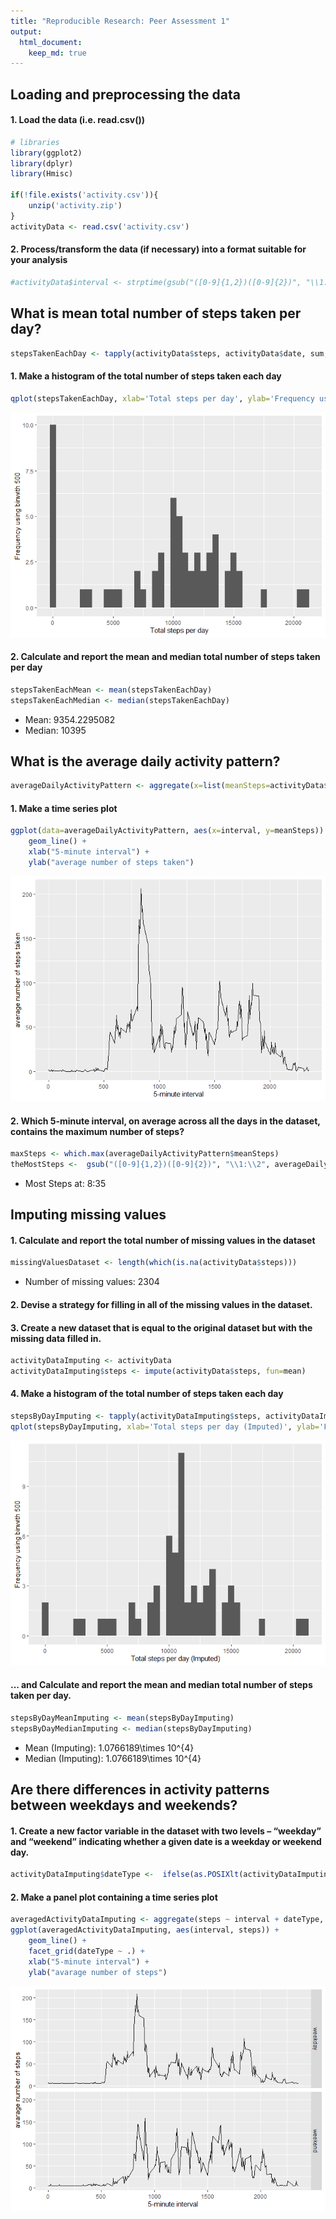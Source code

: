 ```yaml
---
title: "Reproducible Research: Peer Assessment 1"
output: 
  html_document:
    keep_md: true
---
```



## Loading and preprocessing the data

#### 1. Load the data (i.e. read.csv())

```r
# libraries
library(ggplot2)
library(dplyr)
library(Hmisc)

if(!file.exists('activity.csv')){
    unzip('activity.zip')
}
activityData <- read.csv('activity.csv')
```

#### 2. Process/transform the data (if necessary) into a format suitable for your analysis

```r
#activityData$interval <- strptime(gsub("([0-9]{1,2})([0-9]{2})", "\\1:\\2", activityData$interval), format='%H:%M')
```

## What is mean total number of steps taken per day?

```r
stepsTakenEachDay <- tapply(activityData$steps, activityData$date, sum, na.rm=TRUE)
```

#### 1. Make a histogram of the total number of steps taken each day

```r
qplot(stepsTakenEachDay, xlab='Total steps per day', ylab='Frequency using binwith 500', binwidth=500)
```

![](PA1_template_files/figure-html/unnamed-chunk-4-1.png)<!-- -->

#### 2. Calculate and report the mean and median total number of steps taken per day

```r
stepsTakenEachMean <- mean(stepsTakenEachDay)
stepsTakenEachMedian <- median(stepsTakenEachDay)
```
* Mean: 9354.2295082
* Median:  10395


## What is the average daily activity pattern?

```r
averageDailyActivityPattern <- aggregate(x=list(meanSteps=activityData$steps), by=list(interval=activityData$interval), FUN=mean, na.rm=TRUE)
```

#### 1. Make a time series plot

```r
ggplot(data=averageDailyActivityPattern, aes(x=interval, y=meanSteps)) +
    geom_line() +
    xlab("5-minute interval") +
    ylab("average number of steps taken") 
```

![](PA1_template_files/figure-html/unnamed-chunk-7-1.png)<!-- -->

#### 2. Which 5-minute interval, on average across all the days in the dataset, contains the maximum number of steps?

```r
maxSteps <- which.max(averageDailyActivityPattern$meanSteps)
theMostSteps <-  gsub("([0-9]{1,2})([0-9]{2})", "\\1:\\2", averageDailyActivityPattern[maxSteps,'interval'])
```

* Most Steps at: 8:35


## Imputing missing values
#### 1. Calculate and report the total number of missing values in the dataset 

```r
missingValuesDataset <- length(which(is.na(activityData$steps)))
```

* Number of missing values: 2304

#### 2. Devise a strategy for filling in all of the missing values in the dataset.
#### 3. Create a new dataset that is equal to the original dataset but with the missing data filled in.

```r
activityDataImputing <- activityData
activityDataImputing$steps <- impute(activityData$steps, fun=mean)
```


#### 4. Make a histogram of the total number of steps taken each day 

```r
stepsByDayImputing <- tapply(activityDataImputing$steps, activityDataImputing$date, sum)
qplot(stepsByDayImputing, xlab='Total steps per day (Imputed)', ylab='Frequency using binwith 500', binwidth=500)
```

![](PA1_template_files/figure-html/unnamed-chunk-11-1.png)<!-- -->

#### ... and Calculate and report the mean and median total number of steps taken per day. 

```r
stepsByDayMeanImputing <- mean(stepsByDayImputing)
stepsByDayMedianImputing <- median(stepsByDayImputing)
```
* Mean (Imputing): 1.0766189\times 10^{4}
* Median (Imputing):  1.0766189\times 10^{4}


## Are there differences in activity patterns between weekdays and weekends?
#### 1. Create a new factor variable in the dataset with two levels – “weekday” and “weekend” indicating whether a given date is a weekday or weekend day.


```r
activityDataImputing$dateType <-  ifelse(as.POSIXlt(activityDataImputing$date)$wday %in% c(0,6), 'weekend', 'weekday')
```

#### 2. Make a panel plot containing a time series plot


```r
averagedActivityDataImputing <- aggregate(steps ~ interval + dateType, data=activityDataImputing, mean)
ggplot(averagedActivityDataImputing, aes(interval, steps)) + 
    geom_line() + 
    facet_grid(dateType ~ .) +
    xlab("5-minute interval") + 
    ylab("avarage number of steps")
```

![](PA1_template_files/figure-html/unnamed-chunk-14-1.png)<!-- -->




